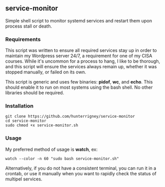## service-monitor
Simple shell script to monitor systemd services and restart them upon process stall or death.
### Requirements
This script was written to ensure all required services stay up in order to maintain my Wordpress server 24/7, a requirement for one of my CISA courses. While it's uncommon for a process to hang, I like to be thorough, and this script will ensure the services always remain up, whether it was stopped manually, or failed on its own.

This script is generic and uses few binaries: <b>pidof</b>, <b>wc</b>, and <b>echo</b>. This should enable it to run on most systems using the bash shell. No other libraries should be required.
### Installation
```
git clone https://github.com/hunterrigney/service-monitor
cd service-monitor
sudo chmod +x service-monitor.sh
```
### Usage
My preferred method of usage is <b>watch</b>, ex:
```
watch --color -n 60 "sudo bash service-monitor.sh"
```
Alternatively, if you do not have a consistent terminal, you can run it in a crontab, or use it manually when you want to rapidly check the status of multipel services.
